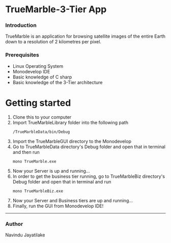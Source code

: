 # TrueMarble-3-Tier App

<h3>Introduction</h3>
TrueMarble is an application for browsing satellite images of the entire Earth down to a resolution of 2 kilometres per
pixel.

<h3>Prerequisites</h3>
<ul>
  <li>Linux Operating System</li>
  <li>Monodevelop IDE</li>
  <li>Basic knowledge of C sharp </li>
  <li>Basic knowledge of the 3-Tier architecture</li>
</ul>

<h1>Getting started</h1>
<ol>
  <li>Clone this to your computer</li>
  <li>Import TrueMarbleLibrary folder into the following path </li>


  ``` /TrueMarbleData/bin/Debug ```
 
<li>Import the TrueMarbleGUI directory to the Monodevelop</li>
<li>Go to TrueMarbleData directory's Debug folder and open that in terminal and then run</li>

``` mono TrueMarble.exe ```

<li>Now your Server is up and running...</li>
<li>In order to get the business tier running, go to TrueMarbleBiz directory's Debug folder and open that in terminal and run</li>

``` mono TrueMarbleBiz.exe ```  

<li>Now your Server and Business tiers are up and running...</li>

<li>Finally, run the GUI from Monodevelop IDE!</li>

</ol>
<hr>
<h3>Author</h3>
Navindu Jayatilake

